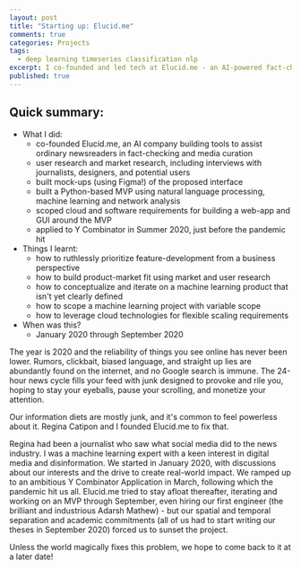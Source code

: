 ```yaml
---
layout: post
title: "Starting up: Elucid.me"
comments: true
categories: Projects
tags:
  - deep learning timeseries classification nlp
excerpt: I co-founded and led tech at Elucid.me - an AI-powered fact-checking assistant for digital news ...
published: true
---
```


## Quick summary:

- What I did:
    - co-founded Elucid.me, an AI company building tools to assist ordinary newsreaders in fact-checking and media curation
    - user research and market research, including interviews with journalists, designers, and potential users
    - built mock-ups (using Figma!) of the proposed interface
    - built a Python-based MVP using natural language processing, machine learning and network analysis
    - scoped cloud and software requirements for building a web-app and GUI around the MVP
    - applied to Y Combinator in Summer 2020, just before the pandemic hit
- Things I learnt:
    - how to ruthlessly prioritize feature-development from a business perspective
    - how to build product-market fit using market and user research
    - how to conceptualize and iterate on a machine learning product that isn't yet clearly defined
    - how to scope a machine learning project with variable scope
    - how to leverage cloud technologies for flexible scaling requirements
- When was this?
    - January 2020 through September 2020

The year is 2020 and the reliability of things you see online has never been lower. Rumors, clickbait, biased language, and straight up lies are abundantly found on the internet, and no Google search is immune. The 24-hour news cycle fills your feed with junk designed to provoke and rile you, hoping to stay your eyeballs, pause your scrolling, and monetize your attention.

Our information diets are mostly junk, and it's common to feel powerless about it. Regina Catipon and I founded Elucid.me to fix that.

Regina had been a journalist who saw what social media did to the news industry. I was a machine learning expert with a keen interest in digital media and disinformation. We started in January 2020, with discussions about our interests and the drive to create real-world impact. We ramped up to an ambitious Y Combinator Application in March, following which the pandemic hit us all. Elucid.me tried to stay afloat thereafter, iterating and working on an MVP through September, even hiring our first engineer (the brilliant and industrious Adarsh Mathew) - but our spatial and temporal separation and academic commitments (all of us had to start writing our theses in September 2020) forced us to sunset the project.

Unless the world magically fixes this problem, we hope to come back to it at a later date!
